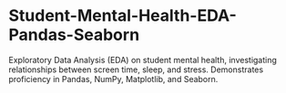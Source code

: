 # Student-Mental-Health-EDA-Pandas-Seaborn
Exploratory Data Analysis (EDA) on student mental health, investigating relationships between screen time, sleep, and stress. Demonstrates proficiency in Pandas, NumPy, Matplotlib, and Seaborn.
